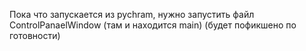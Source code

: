 Пока что запускается из pychram, нужно запустить файл ControlPanaelWindow (там и находится main) (будет пофикшено по готовности)
